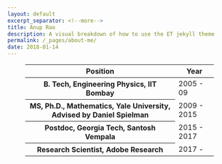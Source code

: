 ```yaml
---
layout: default
excerpt_separator: <!--more-->
title: Anup Rao
description: A visual breakdown of how to use the ET jekyll theme
permalink: /_pages/about-me/
date: 2018-01-14
---
```


<figure>
<table>
    <thead>
        <tr>
            <th> Position </th>
            <th> Year </th>
        </tr>
    </thead>
    <tbody>
        <tr>
           <th> B. Tech, Engineering Physics, IIT Bombay </th>
           <td>2005 - 09 </td>
        </tr>
        <tr>
           <th> MS, Ph.D., Mathematics, Yale University, Advised by Daniel Spielman </th>
           <td>2009 - 2015 </td>
        </tr>
        <tr>
           <th> Postdoc, Georgia Tech, Santosh Vempala </th>
           <td>2015 - 2017 </td>
        </tr>
        <tr>
           <th> Research Scientist, Adobe Research</th>
           <td>2017 -  </td>
        </tr>
    </tbody>
</table>
</figure>


